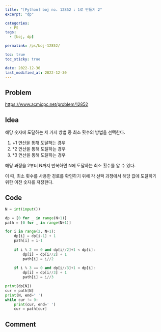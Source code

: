 ```yaml
---
title: "[Python] boj no. 12852 : 1로 만들기 2"
excerpt: "dp"

categories:
  - PS
tags:
  - [boj, dp]

permalink: /ps/boj-12852/

toc: true
toc_sticky: true

date: 2022-12-30
last_modified_at: 2022-12-30
---
```


## Problem

<https://www.acmicpc.net/problem/12852>

## Idea

해당 숫자에 도달하는 세 가지 방법 중 최소 횟수의 방법을 선택한다.

1. +1 연산을 통해 도달하는 경우
2. *2 연산을 통해 도달하는 경우
3. *3 연산을 통해 도달하는 경우

해당 과정을 2부터 N까지 반복하면 N에 도달하는 최소 횟수를 알 수 있다.

이 때, 최소 횟수를 사용한 경로를 확인하기 위해 각 선택 과정에서 해당 값에 도달하기 위한 이전 숫자를 저장한다.

## Code

```py
N = int(input())

dp = [0 for _ in range(N+1)]
path = [0 for _ in range(N+1)]

for i in range(2, N+1):
    dp[i] = dp[i-1] + 1
    path[i] = i-1
    
    if i % 2 == 0 and dp[i//2]+1 < dp[i]:
        dp[i] = dp[i//2] + 1
        path[i] = i//2
        
    if i % 3 == 0 and dp[i//3]+1 < dp[i]:
        dp[i] = dp[i//3] + 1
        path[i] = i//3

print(dp[N])
cur = path[N]
print(N, end=' ')      
while cur != 0:
    print(cur, end=' ')
    cur = path[cur]
```

## Comment


